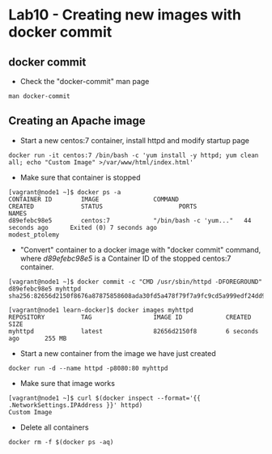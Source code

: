 # Lab10 - Creating new images with docker commit

## docker commit

- Check the "docker-commit" man page

```
man docker-commit
```

## Creating an Apache image

- Start a new centos:7 container, install httpd and modify startup page

```
docker run -it centos:7 /bin/bash -c 'yum install -y httpd; yum clean all; echo "Custom Image" >/var/www/html/index.html'
```

- Make sure that container is stopped

```
[vagrant@node1 ~]$ docker ps -a
CONTAINER ID        IMAGE               COMMAND                  CREATED             STATUS                     PORTS               NAMES
d89efebc98e5        centos:7            "/bin/bash -c 'yum..."   44 seconds ago      Exited (0) 7 seconds ago                       modest_ptolemy
```

- "Convert" container to a docker image with "docker commit" command, where *d89efebc98e5* is a Container ID of the stopped centos:7 container.

```
[vagrant@node1 ~]$ docker commit -c "CMD /usr/sbin/httpd -DFOREGROUND" d89efebc98e5 myhttpd
sha256:82656d2150f8676a87875858608ada30fd5a478f79f7a9fc9cd5a999edf24dd9

[vagrant@node1 learn-docker]$ docker images myhttpd
REPOSITORY          TAG                 IMAGE ID            CREATED             SIZE
myhttpd             latest              82656d2150f8        6 seconds ago       255 MB
```

- Start a new container from the image we have just created

```
docker run -d --name httpd -p8080:80 myhttpd
```

- Make sure that image works

```
[vagrant@node1 ~]$ curl $(docker inspect --format='{{ .NetworkSettings.IPAddress }}' httpd)
Custom Image
```

- Delete all containers

```
docker rm -f $(docker ps -aq)
```
